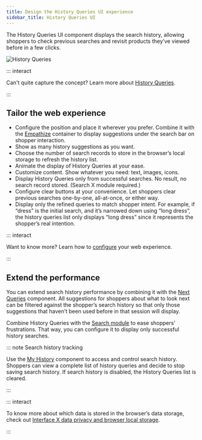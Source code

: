 ```yaml
---
title: Design the History Queries UI experience
sidebar_title: History Queries UI
---
```


The History Queries UI component displays the search history, allowing shoppers to check previous
searches and revisit products they’ve viewed before in a few clicks.

![History Queries](~@assets/x/interface/x-history-queries.gif)

::: interact

Can't quite capture the concept? Learn more about
[History Queries](../features/history-queries-overview.md).

:::

## Tailor the web experience

- Configure the position and place it wherever you prefer. Combine it with the
  [Empathize](empathize.md) container to display suggestions under the search bar on shopper
  interaction.
- Show as many history suggestions as you want.
- Choose the number of search records to store in the browser’s local storage to refresh the history
  list.
- Animate the display of History Queries at your ease.
- Customize content. Show whatever you need: text, images, icons.
- Display History Queries only from successful searches. No result, no search record stored. (Search
  X module required.)
- Configure clear buttons at your convenience. Let shoppers clear previous searches one-by-one,
  all-at-once, or either way.
- Display only the refined queries to match shopper intent. For example, if “dress” is the initial
  search, and it’s narrowed down using “long dress”, the history queries list only displays “long
  dress” since it represents the shopper’s real intention.

::: interact

Want to know more? Learn how to
[configure](/develop-empathy-platform/ui-reference/components/history-queries/) your web experience.

:::

## Extend the performance

You can extend search history performance by combining it with the [Next Queries](next-queries.md)
component. All suggestions for shoppers about what to look next can be filtered against the
shopper’s search history so that only those suggestions that haven’t been used before in that
session will display.

Combine History Queries with the
[Search module](/develop-empathy-platform/ui-reference/components/search/) to ease shoppers'
frustrations. That way, you can configure it to display only successful history searches.

::: note Search history tracking

Use the [My History](my-history.md) component to access and control search history. Shoppers can
view a complete list of history queries and decide to stop saving search history. If search history
is disabled, the History Queries list is cleared.

:::

::: interact

To know more about which data is stored in the browser’s data storage, check out
[Interface X data privacy and browser local storage](web-local-storage.md).

:::
